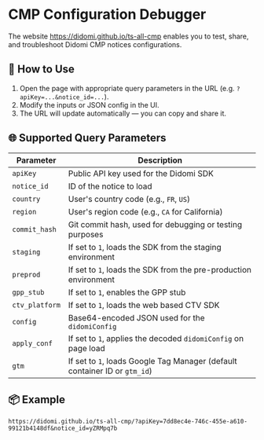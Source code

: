 # CMP Configuration Debugger

The website https://didomi.github.io/ts-all-cmp enables you to test, share, and troubleshoot Didomi CMP notices configurations.

## 🔧 How to Use

1. Open the page with appropriate query parameters in the URL (e.g. `?apiKey=...&notice_id=...`).
2. Modify the inputs or JSON config in the UI.
3. The URL will update automatically — you can copy and share it.

## 🌐 Supported Query Parameters

| Parameter      | Description                                                                |
| -------------- | -------------------------------------------------------------------------- |
| `apiKey`       | Public API key used for the Didomi SDK                                     |
| `notice_id`    | ID of the notice to load                                                   |
| `country`      | User's country code (e.g., `FR`, `US`)                                     |
| `region`       | User's region code (e.g., `CA` for California)                             |
| `commit_hash`  | Git commit hash, used for debugging or testing purposes                    |
| `staging`      | If set to `1`, loads the SDK from the staging environment                  |
| `preprod`      | If set to `1`, loads the SDK from the pre-production environment           |
| `gpp_stub`     | If set to `1`, enables the GPP stub                                        |
| `ctv_platform` | If set to `1`, loads the web based CTV SDK                                 |
| `config`       | Base64-encoded JSON used for the `didomiConfig`                            |
| `apply_conf`   | If set to `1`, applies the decoded `didomiConfig` on page load             |
| `gtm`          | If set to `1`, loads Google Tag Manager (default container ID or `gtm_id`) |

## 📦 Example

```
https://didomi.github.io/ts-all-cmp/?apiKey=7dd8ec4e-746c-455e-a610-99121b4148df&notice_id=yZRMpq7b
```
